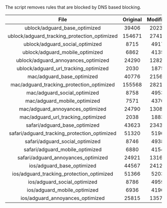 The script removes rules that are blocked by DNS based blocking.


| File | Original | Modified |
|:----:|:-----:|:-----:|
| ublock/adguard_base_optimized | 39406 | 20236 |
| ublock/adguard_tracking_protection_optimized | 154671 | 27410 |
| ublock/adguard_social_optimized | 8715 | 4917 |
| ublock/adguard_mobile_optimized | 6862 | 4135 |
| ublock/adguard_annoyances_optimized | 24290 | 12826 |
| ublock/adguard_url_tracking_optimized | 2030 | 1875 |
| mac/adguard_base_optimized | 40776 | 21562 |
| mac/adguard_tracking_protection_optimized | 155568 | 28217 |
| mac/adguard_social_optimized | 8758 | 4953 |
| mac/adguard_mobile_optimized | 7571 | 4370 |
| mac/adguard_annoyances_optimized | 24790 | 13082 |
| mac/adguard_url_tracking_optimized | 2038 | 1883 |
| safari/adguard_base_optimized | 43623 | 23431 |
| safari/adguard_tracking_protection_optimized | 51320 | 5196 |
| safari/adguard_social_optimized | 8746 | 4938 |
| safari/adguard_mobile_optimized | 6880 | 4154 |
| safari/adguard_annoyances_optimized | 24921 | 13161 |
| ios/adguard_base_optimized | 44567 | 24125 |
| ios/adguard_tracking_protection_optimized | 51366 | 5203 |
| ios/adguard_social_optimized | 8786 | 4959 |
| ios/adguard_mobile_optimized | 6936 | 4196 |
| ios/adguard_annoyances_optimized | 25815 | 13570 |